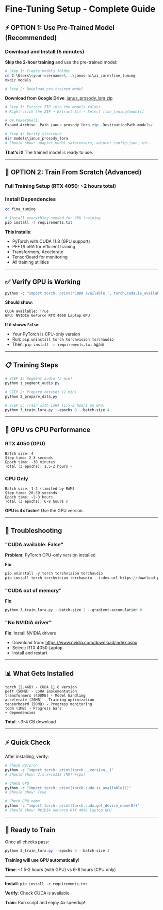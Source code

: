 # Fine-Tuning Setup - Complete Guide

## ⚡ OPTION 1: Use Pre-Trained Model (Recommended)

### Download and Install (5 minutes)

**Skip the 2-hour training** and use the pre-trained model:

```powershell
# Step 1: Create models folder
cd C:\Users\<your-username>\...\janus-ai\ai_core\fine_tuning
mkdir models

# Step 2: Download pre-trained model
```

**Download from Google Drive**: [janus_prosody_lora.zip](https://drive.google.com/file/d/18uoP8ecfsCwDTEdTJZKzwhGTulTSoTsb/view?usp=sharing)

```powershell
# Step 3: Extract ZIP into the models folder
# Right-click the ZIP → Extract All → Select fine_tuning/models/

# Or PowerShell:
Expand-Archive -Path janus_prosody_lora.zip -DestinationPath models/

# Step 4: Verify structure
dir models\janus_prosody_lora
# Should show: adapter_model.safetensors, adapter_config.json, etc.
```

**That's it!** The trained model is ready to use.

---

## 🔧 OPTION 2: Train From Scratch (Advanced)

### Full Training Setup (RTX 4050: ~2 hours total)

### Install Dependencies

```powershell
cd fine_tuning

# Install everything needed for GPU training
pip install -r requirements.txt
```

**This installs**:
- PyTorch with CUDA 11.8 (GPU support)
- PEFT/LoRA for efficient training
- Transformers, Accelerate
- TensorBoard for monitoring
- All training utilities

---

## ✅ Verify GPU is Working

```powershell
python -c "import torch; print('CUDA available:', torch.cuda.is_available()); print('GPU:', torch.cuda.get_device_name(0) if torch.cuda.is_available() else 'None')"
```

**Should show**:
```
CUDA available: True
GPU: NVIDIA GeForce RTX 4050 Laptop GPU
```

**If it shows `False`**:
- Your PyTorch is CPU-only version
- Run: `pip uninstall torch torchvision torchaudio`
- Then: `pip install -r requirements.txt` again

---

## 📋 Training Steps

```powershell
# STEP 1: Segment audio (5 min)
python 1_segment_audio.py

# STEP 2: Prepare dataset (2 min)
python 2_prepare_data.py

# STEP 3: Train with LoRA (1.5-2 hours on GPU)
python 3_train_lora.py --epochs 3 --batch-size 4
```

---

## 🎯 GPU vs CPU Performance

### RTX 4050 (GPU)
```
Batch size: 4
Step time: 2-3 seconds
Epoch time: ~30 minutes
Total (3 epochs): 1.5-2 hours ✓
```

### CPU Only
```
Batch size: 1-2 (limited by RAM)
Step time: 20-30 seconds
Epoch time: ~2-3 hours
Total (3 epochs): 6-8 hours ✗
```

**GPU is 4x faster!** Use the GPU version.

---

## 🔧 Troubleshooting

### "CUDA available: False"

**Problem**: PyTorch CPU-only version installed

**Fix**:
```powershell
pip uninstall -y torch torchvision torchaudio
pip install torch torchvision torchaudio --index-url https://download.pytorch.org/whl/cu118
```

### "CUDA out of memory"

**Fix**:
```powershell
python 3_train_lora.py --batch-size 2 --gradient-accumulation 8
```

### "No NVIDIA driver"

**Fix**: Install NVIDIA drivers
- Download from: https://www.nvidia.com/download/index.aspx
- Select: RTX 4050 Laptop
- Install and restart

---

## 📊 What Gets Installed

```
torch (2.4GB) - CUDA 11.8 version
peft (50MB) - LoRA implementation
transformers (400MB) - Model handling
accelerate (20MB) - Training optimization
tensorboard (50MB) - Progress monitoring
tqdm (1MB) - Progress bars
+ dependencies
```

**Total**: ~3-4 GB download

---

## ⚡ Quick Check

After installing, verify:

```powershell
# Check PyTorch
python -c "import torch; print(torch.__version__)"
# Should show: 2.x.x+cu118 (NOT +cpu)

# Check GPU
python -c "import torch; print(torch.cuda.is_available())"
# Should show: True

# Check GPU name
python -c "import torch; print(torch.cuda.get_device_name(0))"
# Should show: NVIDIA GeForce RTX 4050 Laptop GPU
```

---

## 🎯 Ready to Train

Once all checks pass:

```powershell
python 3_train_lora.py --epochs 3 --batch-size 4
```

**Training will use GPU automatically!**

**Time**: ~1.5-2 hours (with GPU) vs 6-8 hours (CPU only)

---

**Install**: `pip install -r requirements.txt`

**Verify**: Check CUDA is available

**Train**: Run script and enjoy 4x speedup!
